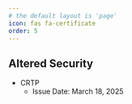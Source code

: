 ```yaml
---
# the default layout is 'page'
icon: fas fa-certificate
order: 5
---
```


## Altered Security
* CRTP
  * Issue Date: March 18, 2025